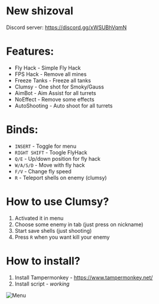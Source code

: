 # New shizoval
Discord server: https://discord.gg/xWSUBhVqmN

# Features:
 * Fly Hack - Simple Fly Hack
 * FPS Hack - Remove all mines
 * Freeze Tanks - Freeze all tanks
 * Clumsy - One shot for Smoky/Gauss
 * AimBot  - Aim Assist for all turrets
 * NoEffect - Remove some effects
 * AutoShooting - Auto shoot for all turrets

# Binds:
 * `INSERT` - Toggle for menu 
 * `RIGHT SHIFT` - Toogle FlyHack
 * `Q/E` - Up/down position for fly hack
 * `W/A/S/D` - Move with fly hack
 * `F/V` - Change fly speed
 * `R`   - Teleport shells on enemy (clumsy)

# How to use Clumsy?
 1. Activated it in menu
 2. Choose some enemy in tab (just press on nickname)
 3. Start save shells (just shooting)
 4. Press `R` when you want kill your enemy

# How to install?
 1. Install Tampermonkey - https://www.tampermonkey.net/
 2. Install script - *working*


![Menu](https://github.com/[tdsrse]/[new/shizoval]/blob/main/A1T2Vkvmae4.jpg?raw=true)


